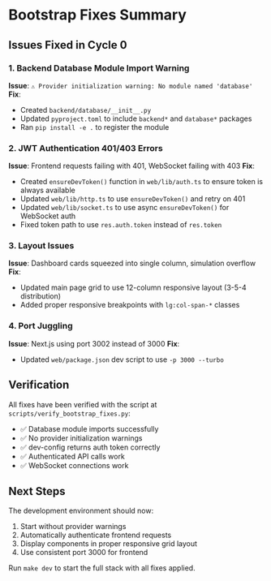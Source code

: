 # Bootstrap Fixes Summary

## Issues Fixed in Cycle 0

### 1. Backend Database Module Import Warning
**Issue**: `⚠️ Provider initialization warning: No module named 'database'`
**Fix**: 
- Created `backend/database/__init__.py`
- Updated `pyproject.toml` to include `backend*` and `database*` packages
- Ran `pip install -e .` to register the module

### 2. JWT Authentication 401/403 Errors
**Issue**: Frontend requests failing with 401, WebSocket failing with 403
**Fix**:
- Created `ensureDevToken()` function in `web/lib/auth.ts` to ensure token is always available
- Updated `web/lib/http.ts` to use `ensureDevToken()` and retry on 401
- Updated `web/lib/socket.ts` to use async `ensureDevToken()` for WebSocket auth
- Fixed token path to use `res.auth.token` instead of `res.token`

### 3. Layout Issues
**Issue**: Dashboard cards squeezed into single column, simulation overflow
**Fix**:
- Updated main page grid to use 12-column responsive layout (3-5-4 distribution)
- Added proper responsive breakpoints with `lg:col-span-*` classes

### 4. Port Juggling
**Issue**: Next.js using port 3002 instead of 3000
**Fix**:
- Updated `web/package.json` dev script to use `-p 3000 --turbo`

## Verification

All fixes have been verified with the script at `scripts/verify_bootstrap_fixes.py`:
- ✅ Database module imports successfully
- ✅ No provider initialization warnings
- ✅ dev-config returns auth token correctly
- ✅ Authenticated API calls work
- ✅ WebSocket connections work

## Next Steps

The development environment should now:
1. Start without provider warnings
2. Automatically authenticate frontend requests
3. Display components in proper responsive grid layout
4. Use consistent port 3000 for frontend

Run `make dev` to start the full stack with all fixes applied.